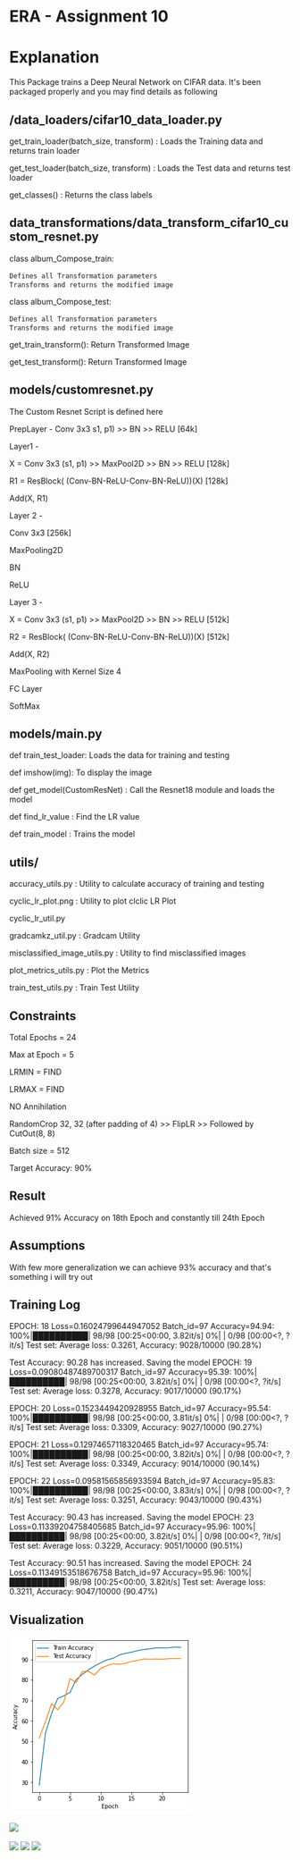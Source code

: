ERA - Assignment 10
======================

Explanation
============
This Package trains a Deep Neural Network on CIFAR data. It's been packaged properly and you may find details as following 

/data_loaders/cifar10_data_loader.py 
-------------------------------------

get_train_loader(batch_size, transform) : Loads the Training data and returns train loader 

get_test_loader(batch_size, transform)  : Loads the Test data and returns test loader 

get_classes()                           :  Returns the class labels 


data_transformations/data_transform_cifar10_custom_resnet.py
-------------------------------------------------------------

class album_Compose_train: 

    Defines all Transformation parameters
    Transforms and returns the modified image 
    
class album_Compose_test:

    Defines all Transformation parameters
    Transforms and returns the modified image 
    			
get_train_transform():
    Return Transformed Image
    
get_test_transform():
    Return Transformed Image
    

models/customresnet.py
------------------

The Custom Resnet Script is defined here 

PrepLayer - Conv 3x3 s1, p1) >> BN >> RELU [64k]

Layer1 -

X = Conv 3x3 (s1, p1) >> MaxPool2D >> BN >> RELU [128k]

R1 = ResBlock( (Conv-BN-ReLU-Conv-BN-ReLU))(X) [128k] 

Add(X, R1)

Layer 2 -

Conv 3x3 [256k]

MaxPooling2D

BN

ReLU

Layer 3 -

X = Conv 3x3 (s1, p1) >> MaxPool2D >> BN >> RELU [512k]

R2 = ResBlock( (Conv-BN-ReLU-Conv-BN-ReLU))(X) [512k]

Add(X, R2)

MaxPooling with Kernel Size 4

FC Layer 

SoftMax

models/main.py
------------------
    
def train_test_loader: Loads the data for training and testing 
  
def imshow(img): To display the image 
    
def get_model(CustomResNet) : Call the Resnet18 module and loads the model
  
def find_lr_value : Find the LR value 
      
def train_model : Trains the model 
    
    
utils/
-----

accuracy_utils.py                : Utility to calculate accuracy of training and testing 

cyclic_lr_plot.png               : Utility to plot clclic LR Plot

cyclic_lr_util.py

gradcamkz_util.py                : Gradcam Utility

misclassified_image_utils.py     : Utility to find misclassified images 

plot_metrics_utils.py            : Plot the Metrics

train_test_utils.py              : Train Test Utility
    
     
Constraints
-------------

Total Epochs = 24

Max at Epoch = 5

LRMIN = FIND

LRMAX = FIND

NO Annihilation

RandomCrop 32, 32 (after padding of 4) >> FlipLR >> Followed by CutOut(8, 8)

Batch size = 512

Target Accuracy: 90%

Result 
------
Achieved 91% Accuracy on 18th Epoch and constantly till 24th Epoch


Assumptions
-------------

With few more generalization we can achieve 93% accuracy and that's something i will try out 


Training Log
-------------


EPOCH: 18
Loss=0.16024799644947052 Batch_id=97 Accuracy=94.94: 100%|██████████| 98/98 [00:25<00:00,  3.82it/s]
  0%|          | 0/98 [00:00<?, ?it/s]
Test set: Average loss: 0.3261, Accuracy: 9028/10000 (90.28%)

Test Accuracy: 90.28 has increased. Saving the model
EPOCH: 19
Loss=0.09080487489700317 Batch_id=97 Accuracy=95.39: 100%|██████████| 98/98 [00:25<00:00,  3.82it/s]
  0%|          | 0/98 [00:00<?, ?it/s]
Test set: Average loss: 0.3278, Accuracy: 9017/10000 (90.17%)

EPOCH: 20
Loss=0.1523449420928955 Batch_id=97 Accuracy=95.54: 100%|██████████| 98/98 [00:25<00:00,  3.81it/s]
  0%|          | 0/98 [00:00<?, ?it/s]
Test set: Average loss: 0.3309, Accuracy: 9027/10000 (90.27%)

EPOCH: 21
Loss=0.12974657118320465 Batch_id=97 Accuracy=95.74: 100%|██████████| 98/98 [00:25<00:00,  3.82it/s]
  0%|          | 0/98 [00:00<?, ?it/s]
Test set: Average loss: 0.3349, Accuracy: 9014/10000 (90.14%)

EPOCH: 22
Loss=0.09581565856933594 Batch_id=97 Accuracy=95.83: 100%|██████████| 98/98 [00:25<00:00,  3.83it/s]
  0%|          | 0/98 [00:00<?, ?it/s]
Test set: Average loss: 0.3251, Accuracy: 9043/10000 (90.43%)

Test Accuracy: 90.43 has increased. Saving the model
EPOCH: 23
Loss=0.11339204758405685 Batch_id=97 Accuracy=95.96: 100%|██████████| 98/98 [00:25<00:00,  3.82it/s]
  0%|          | 0/98 [00:00<?, ?it/s]
Test set: Average loss: 0.3229, Accuracy: 9051/10000 (90.51%)

Test Accuracy: 90.51 has increased. Saving the model
EPOCH: 24
Loss=0.11349153518676758 Batch_id=97 Accuracy=95.96: 100%|██████████| 98/98 [00:25<00:00,  3.82it/s]
Test set: Average loss: 0.3211, Accuracy: 9047/10000 (90.47%)


Visualization
--------------

![](images/accuracy_curve.png)

![](images/misclassified.png)

![](images/gradcam.png)
![](images/gradcam1.png)
![](images/gradcam2.png)


